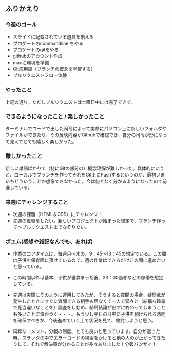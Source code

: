 ## ふりかえり

### 今週のゴール
* スライドに記載されている道具を揃える
* プロゲートのcommandline をやる
* プロゲートのgitをやる
* githubのアカウント作成
* macに環境を準備
* Git応用編（ブランチの概念を学習する）
* プルリクエストフロー体験

### やったこと
上記の通り。ただしプルリクエストは土曜日中には完了できず。

### できるようになったこと / 楽しかったこと
ターミナルでコードで出した司令によって実際にパソコン上に新しいフォルダやファイルができたり、その反映内容がGithubで確認でき、自分の司令が形になって見えてとても嬉しく楽しかった。

### 難しかったこと
新しい単語ばかりで（特にGitの部分の）概念理解が難しかった。具体的にいうと、ローカルでブランチを作ってそれをGit上にPushするというのが、最初いまいちどういうことか想像できなかった。今は何となく分かるようになったので前進している。

### 来週にチャレンジすること
* 次週の課題（HTML＆CSS）にチャレンジ！
* 先週の復習をしたい。新しいプロジェクトが始まった想定で、ブランチ作って〜プルリクエストまでなぞりたい。

### ポエム(感想や雑記なんでも、あれば)
* 作業のコアタイムは、毎週月〜水の、9：45〜13：45の想定でいる。この間は子供を保育園に預けているので、週の作業はできるだけこの間に進めたいと思っている。
* この時間以外は基本、子供が寝静まった後、23：00過ぎなどの稼働を想定している。
* 先週は実際にそのように運用してみたが、そうすると夜間の場合、疑問点が発生したときにすぐに質問できる相手も居なくて一人で延々と（結構な確率で見当違いなことを）調査をし始め、結局結論が出ずに終わってしまうことも多いことに気がつく・・・。もう少し平日の日中に子供を預けられる時間を確保すべきか、今後進めていく上で状況を見て、検討しようと思う。

* 純粋なコメント。分報の制度、とても良いと思っています。自分が迷った時、スラックの中でエラーコードの検索をかけると他の人のが上がってきたりして、それで解決策が分かることが多々ありました！分報バンザイ！
